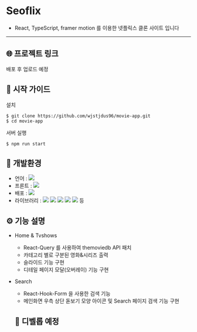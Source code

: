 # Seoflix
- React, TypeScript, framer motion 를 이용한 넷플릭스 클론 사이트 입니다

---
## 🌐 프로젝트 링크
배포 후 업로드 예정

## 📃 시작 가이드
설치
```
$ git clone https://github.com/wjstjdus96/movie-app.git
$ cd movie-app
```

서버 실행

```
$ npm run start
```

## 🚀 개발환경

- 언어 :  <img src="https://img.shields.io/badge/TypeScript-3178C6?style=flat&logo=TypeScript&logoColor=white">
- 프론트 : <img src="https://img.shields.io/badge/React-61DAFB?style=flat&logo=React&logoColor=white">
- 배포 : <img src="https://img.shields.io/badge/Github Pages-222222?style=flat&logo=Github Pages&logoColor=white">
- 라이브러리 : <img src="https://img.shields.io/badge/npm-CB3837?style=flat&logo=npm&logoColor=white"> <img src="https://img.shields.io/badge/reactquery-FF4154?style=flat&logo=reactquery&logoColor=white"> <img src="https://img.shields.io/badge/reacthookform-EC5990?style=flat&logo=reacthookform&logoColor=white"> <img src="https://img.shields.io/badge/styledcomponents-DB7093?style=flat&logo=styledcomponents&logoColor=white"> <img src="https://img.shields.io/badge/framer motion-0055FF?style=flat&logo=framer&logoColor=white"> 등


## ⚙️ 기능 설명

- Home & Tvshows
  - React-Query 를 사용하여 themoviedb API 패치
  - 카테고리 별로 구분된 영화&시리즈 출력
  - 슬라이드 기능 구현
  - 디테일 페이지 모달(오버레이) 기능 구현
- Search
  - React-Hook-Form 을 사용한 검색 기능
  - 메인화면 우측 상단 돋보기 모양 아이콘 및 Search 페이지 검색 기능 구현
  
  ## 🤯 디벨롭 예정
  
 
 
